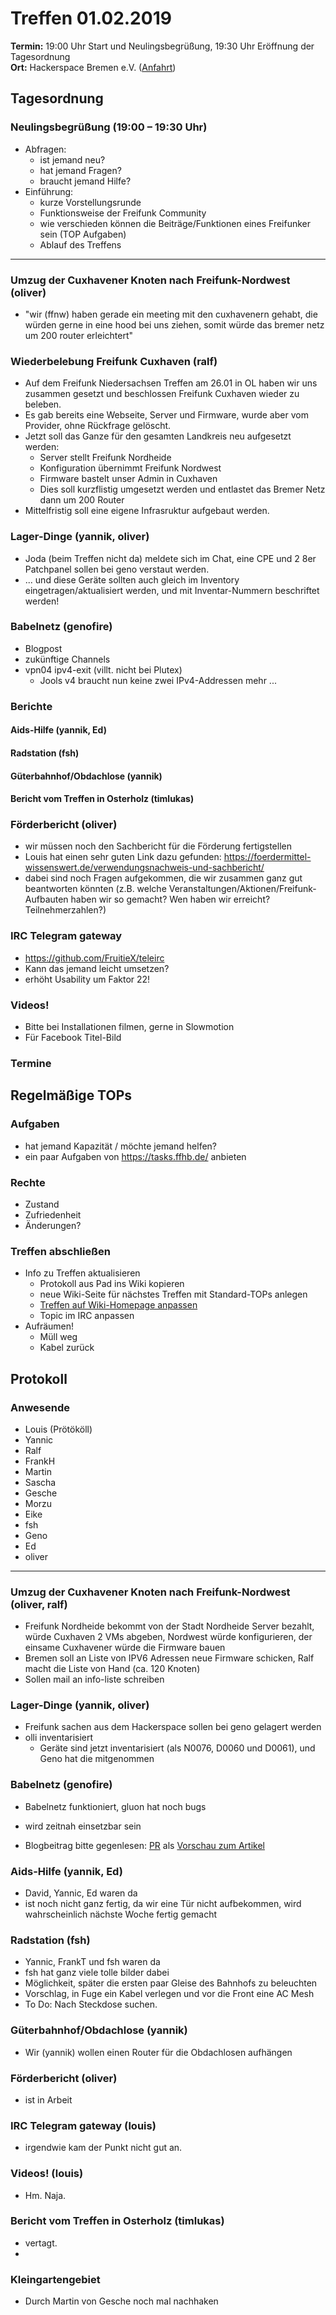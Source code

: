 # Treffen 01.02.2019

**Termin:** 19:00 Uhr Start und Neulingsbegrüßung, 19:30 Uhr Eröffnung der Tagesordnung  
**Ort:** Hackerspace Bremen e.V. ([Anfahrt](https://www.hackerspace-bremen.de/anfahrt/))

## Tagesordnung
### Neulingsbegrüßung (19:00 – 19:30 Uhr)
- Abfragen:
    - ist jemand neu?
    - hat jemand Fragen?
    - braucht jemand Hilfe?
- Einführung:
    - kurze Vorstellungsrunde
    - Funktionsweise der Freifunk Community
    - wie verschieden können die Beiträge/Funktionen eines Freifunker sein (TOP Aufgaben)
    - Ablauf des Treffens


---

### Umzug der Cuxhavener Knoten nach Freifunk-Nordwest (oliver)
* "wir (ffnw) haben gerade ein meeting mit den cuxhavenern gehabt, die würden gerne in eine hood bei uns ziehen, somit würde das bremer netz um 200 router erleichtert"

### Wiederbelebung Freifunk Cuxhaven (ralf)
* Auf dem Freifunk Niedersachsen Treffen am 26.01 in OL haben wir uns zusammen gesetzt und beschlossen Freifunk Cuxhaven wieder zu beleben.
* Es gab bereits eine Webseite, Server und Firmware, wurde aber vom Provider, ohne Rückfrage gelöscht.
* Jetzt soll das Ganze für den gesamten Landkreis neu aufgesetzt werden:
    - Server stellt Freifunk Nordheide
    - Konfiguration übernimmt Freifunk Nordwest
    - Firmware bastelt unser Admin in Cuxhaven
    - Dies soll kurzflistig umgesetzt werden und entlastet das Bremer Netz dann um 200 Router
* Mittelfristig soll eine eigene Infrasruktur aufgebaut werden.

### Lager-Dinge (yannik, oliver)
* Joda (beim Treffen nicht da) meldete sich im Chat, eine CPE und 2 8er Patchpanel sollen bei geno verstaut werden.
* ... und diese Geräte sollten auch gleich im Inventory eingetragen/aktualisiert werden, und mit Inventar-Nummern beschriftet werden!

### Babelnetz (genofire)
* Blogpost
* zukünftige Channels
* vpn04 ipv4-exit (villt. nicht bei Plutex)
  * Jools v4 braucht nun keine zwei IPv4-Addressen mehr ...

### Berichte
#### Aids-Hilfe (yannik, Ed)
#### Radstation (fsh)
#### Güterbahnhof/Obdachlose (yannik)
#### Bericht vom Treffen in Osterholz (timlukas)
### Förderbericht (oliver)
- wir müssen noch den Sachbericht für die Förderung fertigstellen
- Louis hat einen sehr guten Link dazu gefunden: https://foerdermittel-wissenswert.de/verwendungsnachweis-und-sachbericht/
- dabei sind noch Fragen aufgekommen, die wir zusammen ganz gut beantworten könnten (z.B. welche Veranstaltungen/Aktionen/Freifunk-Aufbauten haben wir so gemacht? Wen haben wir erreicht? Teilnehmerzahlen?)

### IRC Telegram gateway
- https://github.com/FruitieX/teleirc
- Kann das jemand leicht umsetzen?
- erhöht Usability um Faktor 22!

### Videos!
- Bitte bei Installationen filmen, gerne in Slowmotion
- Für Facebook Titel-Bild

### Termine

## Regelmäßige TOPs

### Aufgaben
- hat jemand Kapazität / möchte jemand helfen?
- ein paar Aufgaben von https://tasks.ffhb.de/ anbieten

### Rechte
- Zustand
- Zufriedenheit
- Änderungen?

### Treffen abschließen
- Info zu Treffen aktualisieren
  - Protokoll aus Pad ins Wiki kopieren
  - neue Wiki-Seite für nächstes Treffen mit Standard-TOPs anlegen
  - [Treffen auf Wiki-Homepage anpassen](https://wiki.bremen.freifunk.net/Home)
  - Topic im IRC anpassen
- Aufräumen!
  - Müll weg
  - Kabel zurück

## Protokoll

### Anwesende
* Louis (Prötököll)
* Yannic
* Ralf
* FrankH
* Martin
* Sascha
* Gesche
* Morzu
* Eike
* fsh
* Geno
* Ed
* oliver


---
### Umzug der Cuxhavener Knoten nach Freifunk-Nordwest (oliver, ralf)
* Freifunk Nordheide bekommt von der Stadt Nordheide Server bezahlt, würde Cuxhaven 2 VMs abgeben, Nordwest würde konfigurieren, der einsame Cuxhavener würde die Firmware bauen
* Bremen soll an Liste von IPV6 Adressen neue Firmware schicken, Ralf macht die Liste von Hand (ca. 120 Knoten)
* Sollen mail an info-liste schreiben


### Lager-Dinge (yannik, oliver)
* Freifunk sachen aus dem Hackerspace sollen bei geno gelagert werden
* olli inventarisiert
  * Geräte sind jetzt inventarisiert (als N0076, D0060 und D0061), und Geno hat die mitgenommen


### Babelnetz (genofire)
* Babelnetz funktioniert, gluon hat noch bugs
* wird zeitnah einsetzbar sein

* Blogbeitrag bitte gegenlesen: [PR](https://github.com/FreifunkBremen/bremen.freifunk.net/pull/78/files) als [Vorschau zum Artikel](https://github.com/FreifunkBremen/bremen.freifunk.net/blob/babel/_posts/2019-02-03-Babel-update.md)

### Aids-Hilfe (yannik, Ed)
* David, Yannic, Ed waren da
* ist noch nicht ganz fertig, da wir eine Tür nicht aufbekommen, wird wahrscheinlich nächste Woche fertig gemacht


### Radstation (fsh)
* Yannic, FrankT und fsh waren da
* fsh hat ganz viele tolle bilder dabei
* Möglichkeit, später die ersten paar Gleise des Bahnhofs zu beleuchten
* Vorschlag, in Fuge ein Kabel verlegen und vor die Front eine AC Mesh
* To Do: Nach Steckdose suchen.

### Güterbahnhof/Obdachlose (yannik)
* Wir (yannik) wollen einen Router für die Obdachlosen aufhängen

### Förderbericht (oliver)
* ist in Arbeit

### IRC Telegram gateway (louis)
* irgendwie kam der Punkt nicht gut an.

### Videos! (louis)
* Hm. Naja.

### Bericht vom Treffen in Osterholz (timlukas)
* vertagt.
* 
### Kleingartengebiet
* Durch Martin von Gesche noch mal nachhaken